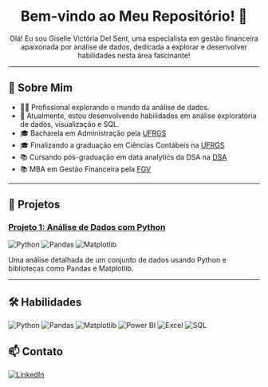 <h1 align="center">Bem-vindo ao Meu Repositório! 🌸</h1>

<p align="center">
  Olá! Eu sou Giselle Victória Del Sent, uma especialista em gestão financeira apaixonada por análise de dados, dedicada a explorar e desenvolver habilidades nesta área fascinante!
</p>

---
## 🚀 Sobre Mim

- 👩‍💻 Profissional explorando o mundo da análise de dados.
- 🌱 Atualmente, estou desenvolvendo habilidades em análise exploratória de dados, visualização e SQL.
- 🎓 Bacharela em Administração pela [UFRGS](https://www.ufrgs.br)
- 🎓 Finalizando a graduação em Ciências Contábeis na [UFRGS](https://www.ufrgs.br)
- 📚 Cursando pós-graduação em data analytics da DSA na [DSA](https://www.datascienceacademy.com.br)
- 📚 MBA em Gestão Financeira pela [FGV](https://portal.fgv.br)

---

## 🚀 Projetos

### [Projeto 1: Análise de Dados com Python](projects/project1)
![Python](https://img.shields.io/badge/-Python-FF69B4?style=for-the-badge&logo=python&logoColor=white)
![Pandas](https://img.shields.io/badge/-Pandas-FF69B4?style=for-the-badge&logo=pandas&logoColor=white)
![Matplotlib](https://img.shields.io/badge/-Matplotlib-FF69B4?style=for-the-badge&logo=matplotlib&logoColor=white)

Uma análise detalhada de um conjunto de dados usando Python e bibliotecas como Pandas e Matplotlib.

---

## 🛠️ Habilidades

![Python](https://img.shields.io/badge/-Python-FF69B4?style=for-the-badge&logo=python&logoColor=white)
![Pandas](https://img.shields.io/badge/-Pandas-FF69B4?style=for-the-badge&logo=pandas&logoColor=white)
![Matplotlib](https://img.shields.io/badge/-Matplotlib-FF69B4?style=for-the-badge&logo=matplotlib&logoColor=white)
![Power BI](https://img.shields.io/badge/-Power%20BI-FF69B4?style=for-the-badge&logo=power-bi&logoColor=white)
![Excel](https://img.shields.io/badge/-Excel-FF69B4?style=for-the-badge&logo=microsoft-excel&logoColor=white)
![SQL](https://img.shields.io/badge/-SQL-FF69B4?style=for-the-badge&logo=postgresql&logoColor=white)

## 📫 Contato

[![LinkedIn](https://img.shields.io/badge/-LinkedIn-FF69B4?style=for-the-badge&logo=linkedin&logoColor=white)](https://www.linkedin.com/in/giselle-del-sent)
